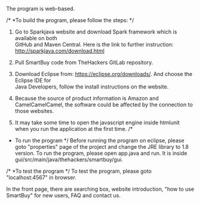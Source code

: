 The program is web-based.

/*
 *To build the program, please follow the steps:
 */
1. Go to Sparkjava website and download Spark framework which is available on both	
GitHub	and	Maven Central.
Here is the link to further instruction: http://sparkjava.com/download.html	

2. Pull	SmartBuy code from TheHackers GitLab repository.	

3. Download	Eclipse	from: https://eclipse.org/downloads/. And choose the Eclipse IDE for	
Java Developers, follow	the	install	instructions on	the	website.	

4. Because the source of product information is Amazon and CamelCamelCamel, the software could be affected by the connection to those websites.

5. It may take some time to open the javascript engine inside htmlunit when you run the application at the first time.
/*
 * To run the program
 */
Before running the program on eclipse, please goto "properties" page of the project and change the JRE library to 1.8 version.
To run the program, please open app.java and run. It is inside gui/src/main/java/thehackers/smartbuy/gui.

/*
 *To test the program
 */
To test the program, please goto "localhost:4567" in browser. 

In the front page, there are searching box, website introduction, "how to use SmartBuy" for new users, FAQ and contact us.
